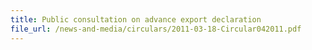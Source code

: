 ```yaml
---
title: Public consultation on advance export declaration
file_url: /news-and-media/circulars/2011-03-18-Circular042011.pdf
---
```

